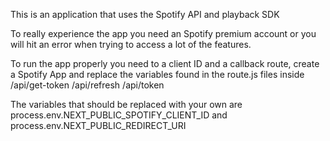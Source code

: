 This is an application that uses the Spotify API and playback SDK

To really experience the app you need an Spotify premium account or you will hit an error when trying to access a lot of the features.

To run the app properly you need to a client ID and a callback route, create a Spotify App and
replace the variables found in the route.js files inside
/api/get-token
/api/refresh
/api/token

The variables that should be replaced with your own are
process.env.NEXT_PUBLIC_SPOTIFY_CLIENT_ID
and
process.env.NEXT_PUBLIC_REDIRECT_URI
